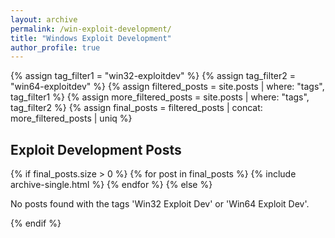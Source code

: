 ```yaml
---
layout: archive
permalink: /win-exploit-development/
title: "Windows Exploit Development"
author_profile: true
---
```


{% assign tag_filter1 = "win32-exploitdev" %}
{% assign tag_filter2 = "win64-exploitdev" %}
{% assign filtered_posts = site.posts | where: "tags", tag_filter1 %}
{% assign more_filtered_posts = site.posts | where: "tags", tag_filter2 %}
{% assign final_posts = filtered_posts | concat: more_filtered_posts | uniq %}

<div class="tagged-posts">
    <h2 class="archive__subtitle">Exploit Development Posts</h2>
    {% if final_posts.size > 0 %}
        {% for post in final_posts %}
            {% include archive-single.html %}
        {% endfor %}
    {% else %}
        <p>No posts found with the tags 'Win32 Exploit Dev' or 'Win64 Exploit Dev'.</p>
    {% endif %}
</div>